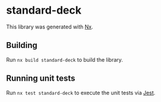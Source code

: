# standard-deck

This library was generated with [Nx](https://nx.dev).

## Building

Run `nx build standard-deck` to build the library.

## Running unit tests

Run `nx test standard-deck` to execute the unit tests via [Jest](https://jestjs.io).

